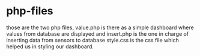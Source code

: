 # php-files
those are the two php files,
value.php is there as a simple dashboard where values from database are displayed and
insert.php is the one in charge of inserting data from sensors to database
style.css is the css file which helped us in styling our dashboard.
